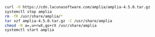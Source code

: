 ﻿```sh
curl -O https://cdn.lacunasoftware.com/amplia/amplia-4.5.0.tar.gz
systemctl stop amplia
rm -fR /usr/share/amplia/*
tar xzf amplia-4.5.0.tar.gz -C /usr/share/amplia
chmod -R a=,u+rwX,go+rX /usr/share/amplia
systemctl start amplia
```
